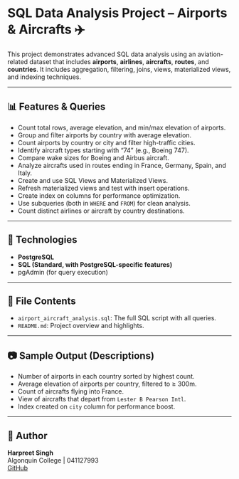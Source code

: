 # SQL Data Analysis Project – Airports & Aircrafts ✈️

This project demonstrates advanced SQL data analysis using an aviation-related dataset that includes **airports**, **airlines**, **aircrafts**, **routes**, and **countries**. It includes aggregation, filtering, joins, views, materialized views, and indexing techniques.

---

## 📊 Features & Queries

- Count total rows, average elevation, and min/max elevation of airports.
- Group and filter airports by country with average elevation.
- Count airports by country or city and filter high-traffic cities.
- Identify aircraft types starting with “74” (e.g., Boeing 747).
- Compare wake sizes for Boeing and Airbus aircraft.
- Analyze aircrafts used in routes ending in France, Germany, Spain, and Italy.
- Create and use SQL Views and Materialized Views.
- Refresh materialized views and test with insert operations.
- Create index on columns for performance optimization.
- Use subqueries (both in `WHERE` and `FROM`) for clean analysis.
- Count distinct airlines or aircraft by country destinations.

---

## 🧰 Technologies

- **PostgreSQL**
- **SQL (Standard, with PostgreSQL-specific features)**
- pgAdmin (for query execution)

---

## 📁 File Contents

- `airport_aircraft_analysis.sql`: The full SQL script with all queries.
- `README.md`: Project overview and highlights.

---

## 📷 Sample Output (Descriptions)

- Number of airports in each country sorted by highest count.
- Average elevation of airports per country, filtered to ≥ 300m.
- Count of aircrafts flying into France.
- View of aircrafts that depart from `Lester B Pearson Intl`.
- Index created on `city` column for performance boost.

---

## 🙋 Author

**Harpreet Singh**  
Algonquin College | 041127993  
[GitHub](https://github.com/HarpreetComputerEng)

